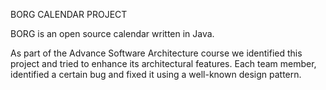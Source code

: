 BORG CALENDAR PROJECT

BORG is an open source calendar written in Java.

As part of the Advance Software Architecture course we identified this project and tried to enhance its architectural features.
Each team member, identified a certain bug and fixed it using a well-known design pattern.
